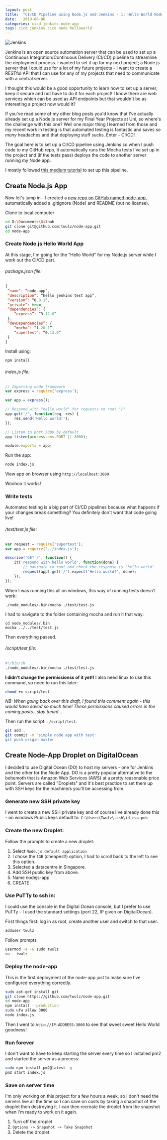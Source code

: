 ```yaml
---
layout: post
title:  "CI/CD Pipeline using Node.js and Jenkins - 1: Hello World Node App"
date:   2019-08-06
categories: cicd jenkins node-app
tags: cicd jenkins cicd node helloworld
---
```


![Jenkins](/images/nodeApp/jenkins_logo.png)

Jenkins is an open source automation server that can be used to set up a Continuous Integration/Continuous Delivery (CI/CD) pipeline to streamline the deployment process. I wanted to set it up for my next project; a Node.js server that I could use for a lot of my future projects - I want to create a RESTful API that I can use for any of my projects that need to communicate with a central server. 

<!--more-->

I thought this would be a good opportunity to learn how to set up a server, keep it secure and not have to do it for each project! I know there are web services which can be used as API endpoints but that wouldn't be as interesting a project now would it?

If you've read some of my other blog posts you'd know that I've actually already set up a Node.js server for my Final Year Projects at Uni, so where's the challenge with this one? Well one major thing I learned from those and my recent work in testing is that automated testing is fantastic and saves _so many_ headaches and that deploying stuff sucks. Enter - CI/CD!

The goal here is to set up a CI/CD pipeline using Jenkins so when I push code to my GitHub repo, it automatically runs the Mocha tests I've set up in the project and (if the tests pass) deploys the code to another server running my Node app.

I mostly followed [this medium tutorial][medium-tutorial] to set up this pipeline.

## Create Node.js App

Now let's jump in - I created a [new repo on GitHub named node-app][github-node-app], automatically added a .gitignore (Node) and README (but no license).

Clone to local computer
```sh
cd D:\Documents\Github
git clone git@github.com:twulz/node-app.git
cd node-app
```

### Create Node.js Hello World App

At this stage, I'm going for the "Hello World" for my Node.js server while I work out the CI/CD part.

###### package.json file:
```js
{
 “name”: “node-app”,
 “description”: “hello jenkins test app”,
 “version”: “0.0.1”,
 “private”: true,
 “dependencies”: {
    “express”: “3.12.0”
 },
 “devDependencies”: {
    “mocha”: “1.20.1”,
    “supertest”: “0.13.0”
 }
}
```

Install using:
```sh
npm install
```

###### index.js file:
```js
// Importing node framework
var express = require('express');

var app = express();

// Respond with "hello world" for requests to root "/"
app.get('/', function(req, res) {
    res.send('Hello world!');
});

// Listen to port 3000 by default
app.listen(process.env.PORT || 3000);

module.exports = app;
```

Run the app:
```sh
node index.js
```

View app on browser using `http://localhost:3000`

Woohoo it works!

### Write tests

Automated testing is a big part of CI/CD pipelines because what happens if your changes break something? You definitely don't want that code going live!

###### /test/test.js file:
```js
var request = require('supertest');
var app = require('../index.js');

describe('GET /', function() {
    it('respond with hello world', function(done) {
        // navigate to root and check the response is "hello world"
        request(app).get('/').expect('Hello world!', done);
    });
});
```

When I was running this all on windows, this way of running tests doesn't work:
```
./node_modules/.bin/mocha ./test/test.js
```

I had to navigate to the folder containing mocha and run it that way:
```
cd node_modules/.bin
mocha ../../test/test.js
```
Then everything passed.

###### /script/test file:
```sh
#!/bin/sh
./node_modules/.bin/mocha ./test/test.js
```

**I didn't change the permissionss of it yet!!**
I also need linux to use this command, so need to run this later: 
```sh
chmod +x script/test
```
_NB: When going back over this draft, I found this comment again - this would have saved so much time! These permissions caused errors in the coming posts...stay tuned..._

Then run the script: `./script/test`. 

```sh
git add .
git commit -m "simple node app with test'
git push origin master
```

## Create Node-App Droplet on DigitalOcean

I decided to use Digital Ocean (DO) to host my servers - one for Jenkins and the other for the Node App. DO is a pretty popular alternative to the behemoth that is Amazon Web Services (AWS) at a pretty reasonable price point. Servers are called "Droplets" and it's best practice to set them up with SSH keys for the machine/s you'll be accessing from.

### Generate new SSH private key

I went to create a new SSH private key and of course I've already done this - on windows Public keys default to: `C:\Users\Twulz\.ssh\id_rsa.pub`

### Create the new Droplet:

Follow the prompts to create a new droplet:
1. Select `Node.js default application`
1. I chose the `1GB` (cheapest!) option, I had to scroll back to the left to see this option.
1. Selected a datacentre in Singapore.
1. Add SSH public key from above.
1. Name nodejs-app
1. CREATE

### Use PuTTy to ssh in:
I could use the console in the Digital Ocean console, but I prefer to use PuTTy - I used the standard settings (port 22, IP given on DigitalOcean).

First things first: log in as root, create another user and switch to that user.

```sh
adduser twulz
```

Follow prompts

```sh
usermod -a -G sudo twulz
su - twulz
```

### Deploy the node-app

This is the first deployment of the node-app just to make sure I've configured everything correctly.

```sh
sudo apt-get install git
git clone https://github.com/twulz/node-app.git
cd node-app
npm install --production
sudo ufw allow 3000
node index.js
```

Then I went to `http://IP-ADDRESS:3000` to see that sweet sweet Hello World goodness!

### Run forever
I don't want to have to keep starting the server every time so I installed pm2 and started the server as a process:
```sh
sudo npm install pm2@latest -g
pm2 start index.js
```

### Save on server time
I'm only working on this project for a few hours a week, so I don't need the servers live all the time so I can save on costs by taking a snapshot of the droplet then destroying it. I can then recreate the droplet from the snapshot when I'm ready to work on it again.

1. Turn off the droplet
1. `Options -> Snapshot -> Take Snapshot`
1. Delete the droplet.



[medium-tutorial]: https://medium.com/@mosheezderman/how-to-set-up-ci-cd-pipeline-for-a-node-js-app-with-jenkins-c51581cc783c
[github-node-app]: https://github.com/Twulz/node-app